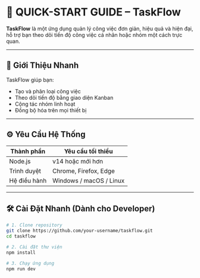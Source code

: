 # 📘 QUICK-START GUIDE – TaskFlow

**TaskFlow** là một ứng dụng quản lý công việc đơn giản, hiệu quả và hiện đại, hỗ trợ bạn theo dõi tiến độ công việc cá nhân hoặc nhóm một cách trực quan.

---

## 🚀 Giới Thiệu Nhanh

TaskFlow giúp bạn:
- Tạo và phân loại công việc
- Theo dõi tiến độ bằng giao diện Kanban
- Cộng tác nhóm linh hoạt
- Đồng bộ hóa trên mọi thiết bị

---

## ⚙️ Yêu Cầu Hệ Thống

| Thành phần     | Yêu cầu tối thiểu        |
|----------------|--------------------------|
| Node.js        | v14 hoặc mới hơn         |
| Trình duyệt     | Chrome, Firefox, Edge    |
| Hệ điều hành    | Windows / macOS / Linux |

---

## 🛠️ Cài Đặt Nhanh (Dành cho Developer)

```bash
# 1. Clone repository
git clone https://github.com/your-username/taskflow.git
cd taskflow

# 2. Cài đặt thư viện
npm install

# 3. Chạy ứng dụng
npm run dev
